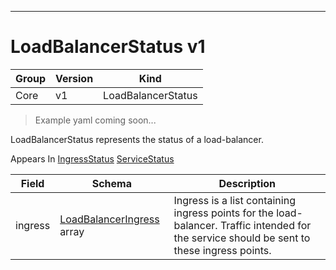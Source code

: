 

-----------
# LoadBalancerStatus v1

Group        | Version     | Kind
------------ | ---------- | -----------
Core | v1 | LoadBalancerStatus







> Example yaml coming soon...


LoadBalancerStatus represents the status of a load-balancer.

<aside class="notice">
Appears In <a href="#ingressstatus-v1beta1">IngressStatus</a> <a href="#servicestatus-v1">ServiceStatus</a> </aside>

Field        | Schema     | Description
------------ | ---------- | -----------
ingress | [LoadBalancerIngress](#loadbalanceringress-v1) array | Ingress is a list containing ingress points for the load-balancer. Traffic intended for the service should be sent to these ingress points.






